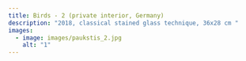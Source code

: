 ```yaml
---
title: Birds - 2 (private interior, Germany)
description: "2018, classical stained glass technique, 36x28 cm "
images:
  - image: images/paukstis_2.jpg
    alt: "1"
---
```

